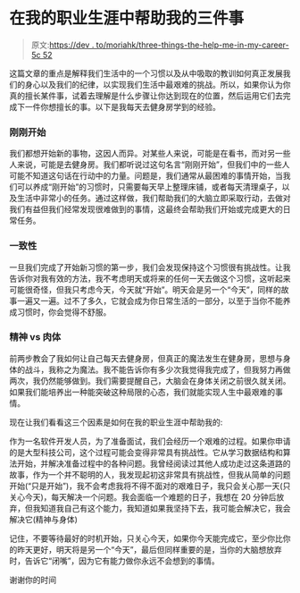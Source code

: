 # 在我的职业生涯中帮助我的三件事

> 原文:[https://dev . to/moriahk/three-things-the-help-me-in-my-career-5c 52](https://dev.to/moriahk/three-things-that-helped-me-in-my-career-5c52)

这篇文章的重点是解释我们生活中的一个习惯以及从中吸取的教训如何真正发展我们的身心以及我们的纪律，以实现我们生活中最艰难的挑战。所以，如果你认为你真的擅长某件事，试着去理解是什么步骤让你达到现在的位置，然后运用它们去完成下一件你想擅长的事。以下是我每天去健身房学到的经验。

### [](#just-start)刚刚开始

我们都想开始新的事物，这因人而异。对某些人来说，可能是在看书，而对另一些人来说，可能是去健身房。我们都听说过这句名言“刚刚开始”，但我们中的一些人可能不知道这句话在行动中的力量。问题是，我们通常从最困难的事情开始，当我们可以养成“刚开始”的习惯时，只需要每天早上整理床铺，或者每天清理桌子，以及生活中非常小的任务。通过这样做，我们帮助我们的大脑立即采取行动，去做对我们有益但我们经常发现很难做到的事情，这最终会帮助我们开始或完成更大的日常任务。

### [](#consistency)一致性

一旦我们完成了开始新习惯的第一步，我们会发现保持这个习惯很有挑战性。让我告诉你对我有效的方法，我不考虑明天或将来的任何一天去做这个习惯，这听起来可能很奇怪，但我只考虑今天，今天就“开始”。明天会是另一个“今天”，同样的故事一遍又一遍。过不了多久，它就会成为你日常生活的一部分，以至于当你不能养成习惯时，你会觉得不舒服。

### [](#mind-vs-body)精神 vs 肉体

前两步教会了我如何让自己每天去健身房，但真正的魔法发生在健身房，思想与身体的战斗，我称之为魔法。我不能告诉你有多少次我觉得我完成了，但我努力再做两次，我仍然能够做到。我们需要提醒自己，大脑会在身体关闭之前很久就关闭。如果我们能培养出一种能突破这种局限的心态，我们就能实现人生中最艰难的事情。

现在让我们看看这三个因素是如何在我的职业生涯中帮助我的:

作为一名软件开发人员，为了准备面试，我们会经历一个艰难的过程。如果你申请的是大型科技公司，这个过程可能会变得非常具有挑战性。它从学习数据结构和算法开始，并解决准备过程中的各种问题。我曾经阅读过其他人成功走过这条道路的故事，作为一个并不聪明的人，我发现起初这非常具有挑战性，但我从简单的问题开始(“只是开始”)，我不会考虑我将不得不面对的艰难日子，我只会关心那一天(只关心今天)，每天解决一个问题。我会面临一个难题的日子，我想在 20 分钟后放弃，但我知道我自己有这个能力，我知道如果我坚持下去，我可能会解决它，我会解决它(精神与身体)

记住，不要等待最好的时机开始，只关心今天，如果你今天能完成它，至少你比你的昨天更好，明天将是另一个“今天”，最后但同样重要的是，当你的大脑想放弃时，告诉它“闭嘴”，因为它有能力做你永远不会想到的事情。

谢谢你的时间